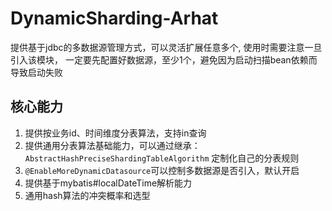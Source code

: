 # DynamicSharding-Arhat
提供基于jdbc的多数据源管理方式，可以灵活扩展任意多个, 使用时需要注意一旦引入该模块，
一定要先配置好数据源，至少1个，避免因为启动扫描bean依赖而导致启动失败


## 核心能力
1. 提供按业务id、时间维度分表算法，支持in查询
2. 提供通用分表算法基础能力，可以通过继承：<code>AbstractHashPreciseShardingTableAlgorithm</code> 定制化自己的分表规则
3. <code>@EnableMoreDynamicDatasource</code>可以控制多数据源是否引入，默认开启
4. 提供基于mybatis#localDateTime解析能力 
5. 通用hash算法的冲突概率和选型